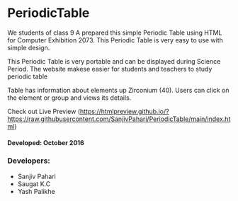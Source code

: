 # PeriodicTable

We students of class 9 A prepared this simple Periodic Table using HTML for Computer Exhibition 2073. This Periodic Table is very easy to use with simple design.

This Periodic Table is very portable and can be displayed during Science Period. 
The website makese easier for students and teachers to study periodic table

Table has information about elements up Zirconium (40). Users can click on the element or group and views its details. 

Check out Live Preview (https://htmlpreview.github.io/?https://raw.githubusercontent.com/SanjivPahari/PeriodicTable/main/index.html)

#### Developed: October 2016

### Developers:

- Sanjiv Pahari
- Saugat K.C 
- Yash Palikhe


